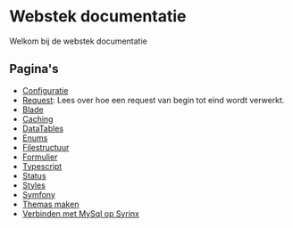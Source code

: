 # Webstek documentatie

Welkom bij de webstek documentatie

## Pagina's

- [Configuratie](configuratie.md)
- [Request](request.md): Lees over hoe een request van begin tot eind wordt verwerkt.
- [Blade](blade.md)
- [Caching](caching.md)
- [DataTables](datatables.md)
- [Enums](enums.md)
- [Filestructuur](filestructuur.md)
- [Formulier](formulier.md)
- [Typescript](typescript.md)
- [Status](status.md)
- [Styles](styles.md)
- [Symfony](symfony.md)
- [Themas maken](themas-maken.md)
- [Verbinden met MySql op Syrinx](verbinden-met-mysql-op-syrinx.md)
